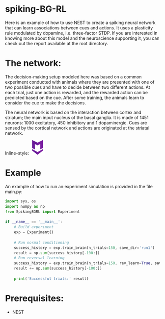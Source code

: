 # spiking-BG-RL

Here is an example of how to use NEST to create a spiking neural network that can learn associations between cues and actions. It uses a plasticity rule modulated by dopamine, i.e. three-factor STDP. If you are interested in knowing more about this model and the neuroscience supporting it, you can check out the report available at the root directory.

# The network:

The decision-making setup modeled here was based on a common experiment conducted with animals where they are presented with one of two possible cues and have to decide between two different actions. At each trial, just one action is rewarded, and the rewarded action can be predicted based on the cue. After some training, the animals learn to consider the cue to make the decisions.

The neural network is based on the interaction between cortex and striatum; the main input nucleus of the basal ganglia. It is made of 1451 neurons: 1000 excitatory, 450 inhibitory and 1 dopaminergic. Cues are sensed by the cortical network and actions are originated at the striatal network.

Inline-style: 
![alt text](https://github.com/adam-p/markdown-here/raw/master/src/common/images/icon48.png "protocol and network")

# Example

An example of how to run an experiment simulation is provided in the file main.py:

```python
import sys, os
import numpy as np
from SpikingBGRL import Experiment

if __name__ == '__main__':
    # Build experiment
    exp = Experiment()

    # Run normal conditioning
    success_history = exp.train_brain(n_trials=150, save_dir='run1')
    result = np.sum(success_history[-100:])
    # Run reversal learning
    success_history = exp.train_brain(n_trials=150, rev_learn=True, save_dir='run1')
    result += np.sum(success_history[-100:])
    
    print('Successful trials:' result)
```

# Prerequisites:

* NEST



